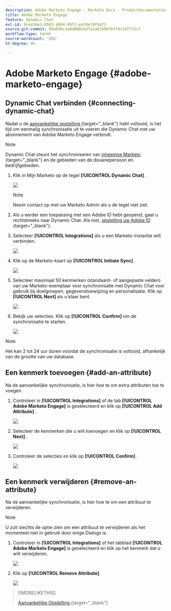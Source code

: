 ```yaml
---
description: Adobe Marketo Engage - Marketo Docs - Productdocumentatie
title: Adobe Marketo Engage
feature: Dynamic Chat
exl-id: 9ce43de3-0503-4894-89f2-ee24e7df9a73
source-git-commit: 09a656c3a0d0002edfa1a61b987bff4c1dff33cf
workflow-type: tm+mt
source-wordcount: '252'
ht-degree: 0%

---
```


# Adobe Marketo Engage {#adobe-marketo-engage}

## Dynamic Chat verbinden {#connecting-dynamic-chat}

Nadat u de [ aanvankelijke opstelling ](/help/marketo/product-docs/demand-generation/dynamic-chat/setup-and-configuration/initial-setup.md){target="_blank"} hebt voltooid, is het tijd om eenmalig synchronisatie uit te voeren die Dynamic Chat met uw abonnement van Adobe Marketo Engage verbindt.

>[!NOTE]
>
>Dynamic Chat steunt het synchroniseren van [ inheemse Marketo ](https://experienceleague.adobe.com/en/docs/marketo-developer/marketo/rest/lead-database/field-types){target="_blank"} en de gebieden van de douanepersoon en bedrijfgebieden.

1. Klik in Mijn Marketo op de tegel **[!UICONTROL Dynamic Chat]** .

   ![](assets/adobe-marketo-engage-1.png)

   >[!NOTE]
   >
   >Neem contact op met uw Marketo Admin als u de tegel niet ziet.

1. Als u eerder een toepassing met een Adobe ID hebt geopend, gaat u rechtstreeks naar Dynamic Chat. Als niet, [ opstelling uw Adobe ID ](https://helpx.adobe.com/manage-account/using/create-update-adobe-id.html){target="_blank"}.

1. Selecteer **[!UICONTROL Integrations]** als u een Marketo-instantie wilt verbinden.

   ![](assets/adobe-marketo-engage-2.png)

1. Klik op de Marketo-kaart op **[!UICONTROL Initiate Sync]** .

   ![](assets/adobe-marketo-engage-3.png)

1. Selecteer maximaal 50 kenmerken (standaard- of aangepaste velden) van uw Marketo-exemplaar voor synchronisatie met Dynamic Chat voor gebruik bij doelgroepen, gegevenstoewijzing en personalisatie. Klik op **[!UICONTROL Next]** als u klaar bent.

   ![](assets/adobe-marketo-engage-4.png)

1. Bekijk uw selecties. Klik op **[!UICONTROL Confirm]** om de synchronisatie te starten.

   ![](assets/adobe-marketo-engage-5.png)

>[!NOTE]
>
>Het kan 2 tot 24 uur duren voordat de synchronisatie is voltooid, afhankelijk van de grootte van uw database.

## Een kenmerk toevoegen {#add-an-attribute}

Na de aanvankelijke synchronisatie, is hier hoe te om extra attributen toe te voegen.

1. Controleer in **[!UICONTROL Integrations]** of de tab **[!UICONTROL Adobe Marketo Engage]** is geselecteerd en klik op **[!UICONTROL Add Attribute]** .

   ![](assets/adobe-marketo-engage-6.png)

1. Selecteer de kenmerken die u wilt toevoegen en klik op **[!UICONTROL Next]** .

   ![](assets/adobe-marketo-engage-7.png)

1. Controleer de selecties en klik op **[!UICONTROL Confirm]** .

   ![](assets/adobe-marketo-engage-8.png)

## Een kenmerk verwijderen {#remove-an-attribute}

Na de aanvankelijke synchronisatie, is hier hoe te om een attribuut te verwijderen.

>[!NOTE]
>
>U zult slechts de optie zien om een attribuut te verwijderen als het momenteel niet in gebruik door enige Dialogs is.

1. Controleer in **[!UICONTROL Integrations]** of het tabblad **[!UICONTROL Adobe Marketo Engage]** is geselecteerd en klik op het kenmerk dat u wilt verwijderen.

   ![](assets/adobe-marketo-engage-9.png)

1. Klik op **[!UICONTROL Remove Attribute]**.

   ![](assets/adobe-marketo-engage-10.png)

>[!MORELIKETHIS]
>
>[ Aanvankelijke Opstelling ](/help/marketo/product-docs/demand-generation/dynamic-chat/setup-and-configuration/initial-setup.md){target="_blank"}
